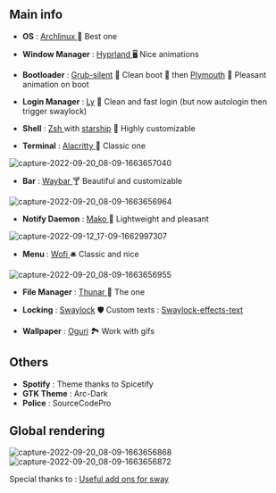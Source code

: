 ## Main info

* **OS** : [Archlinux ](https://archlinux.org/) 🚀 Best one
* **Window Manager** : [Hyprland ](https://github.com/hyprwm/Hyprland) 🖥 Nice animations
* **Bootloader** : [Grub-silent](https://wiki.archlinux.org/title/silent_boot) 🔅 Clean boot 🔅 then [Plymouth](https://wiki.archlinux.org/title/plymouth) 🎇 Pleasant animation on boot
* **Login Manager** : [Ly](https://github.com/fairyglade/ly) 🙇 Clean and fast login (but now autologin then trigger swaylock)

* **Shell** : [Zsh ](https://www.zsh.org) with [starship](https://github.com/starship/starship) 🌠 Highly customizable
* **Terminal** : [Alacritty ](https://github.com/alacritty/alacritty) 📰 Classic one

![capture-2022-09-20_08-09-1663657040](https://user-images.githubusercontent.com/56794631/191188460-fe97ec5e-a0b6-4b48-b58d-14c54931f23a.png)

* **Bar** : [Waybar ](https://github.com/Alexays/Waybar) 🍸 Beautiful and customizable

![capture-2022-09-20_08-09-1663656964](https://user-images.githubusercontent.com/56794631/191188359-12fd9122-23d6-4ffe-a523-0b21e8b41f03.png)

* **Notify Daemon** : [Mako ](https://github.com/alacritty/alacritty) 🏓 Lightweight and pleasant

![capture-2022-09-12_17-09-1662997307](https://user-images.githubusercontent.com/56794631/189697347-88380e51-d7db-4561-989c-75ccb748f3c3.png)

* **Menu** : [Wofi ](https://github.com/davatorium/rofi) 🛎 Classic and nice

![capture-2022-09-20_08-09-1663656955](https://user-images.githubusercontent.com/56794631/191188271-e9001773-5d1e-4397-9aeb-f3b2069ef873.png)

* **File Manager** : [Thunar ](https://gitlab.xfce.org/xfce/thunar) 📁 The one
* **Locking** : [Swaylock](https://github.com/swaywm/swaylock) 🛡 Custom texts : [Swaylock-effects-text](https://github.com/Paulobergine/swaylock-effects-text)

* **Wallpaper** : [Oguri](https://github.com/vilhalmer/oguri) 🏞 Work with gifs

## Others

* **Spotify** : Theme thanks to Spicetify
* **GTK Theme** : Arc-Dark
* **Police** : SourceCodePro

## Global rendering
![capture-2022-09-20_08-09-1663656868](https://user-images.githubusercontent.com/56794631/191188070-60df1c5e-73e4-4854-b8ba-16f5d282f1f1.png)
![capture-2022-09-20_08-09-1663656872](https://user-images.githubusercontent.com/56794631/191188079-5f5667cc-ade2-46da-ad4f-07424473c718.png)

Special thanks to : [Useful add ons for sway](https://github.com/swaywm/sway/wiki/Useful-add-ons-for-sway)
